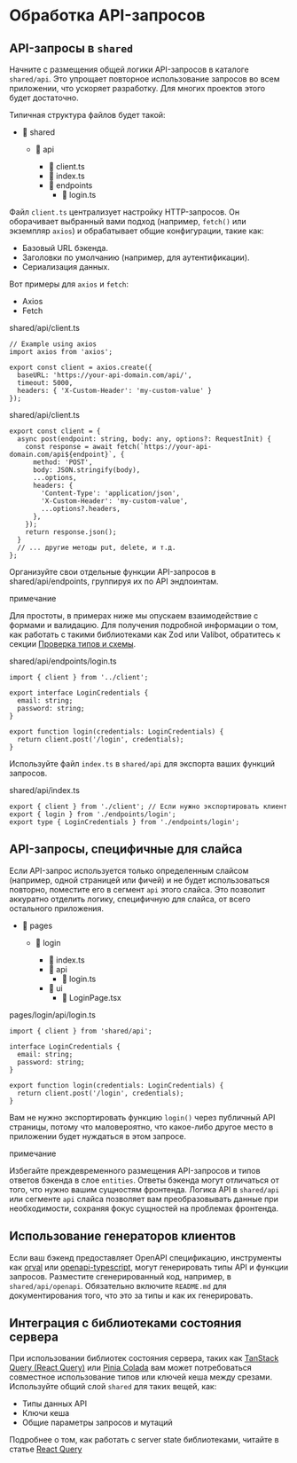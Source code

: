 # Обработка API-запросов

## API-запросы в `shared`[​](#shared-api-requests "Прямая ссылка на этот заголовок")

Начните с размещения общей логики API-запросов в каталоге `shared/api`. Это упрощает повторное использование запросов во всем приложении, что ускоряет разработку. Для многих проектов этого будет достаточно.

Типичная структура файлов будет такой:

* 📂 shared

  <!-- -->

  * 📂 api

    <!-- -->

    * 📄 client.ts
    * 📄 index.ts
    * 📂 endpoints
      <!-- -->
      * 📄 login.ts

Файл `client.ts` централизует настройку HTTP-запросов. Он оборачивает выбранный вами подход (например, `fetch()` или экземпляр `axios`) и обрабатывает общие конфигурации, такие как:

* Базовый URL бэкенда.
* Заголовки по умолчанию (например, для аутентификации).
* Сериализация данных.

Вот примеры для `axios` и `fetch`:

* Axios
* Fetch

shared/api/client.ts

```
// Example using axios
import axios from 'axios';

export const client = axios.create({
  baseURL: 'https://your-api-domain.com/api/',
  timeout: 5000,
  headers: { 'X-Custom-Header': 'my-custom-value' }
});
```

shared/api/client.ts

```
export const client = {
  async post(endpoint: string, body: any, options?: RequestInit) {
    const response = await fetch(`https://your-api-domain.com/api${endpoint}`, {
      method: 'POST',
      body: JSON.stringify(body),
      ...options,
      headers: {
        'Content-Type': 'application/json',
        'X-Custom-Header': 'my-custom-value',
        ...options?.headers,
      },
    });
    return response.json();
  }
  // ... другие методы put, delete, и т.д.
};
```

Организуйте свои отдельные функции API-запросов в shared/api/endpoints, группируя их по API эндпоинтам.

примечание

Для простоты, в примерах ниже мы опускаем взаимодействие с формами и валидацию. Для получения подробной информации о том, как работать с такими библиотеками как Zod или Valibot, обратитесь к секции [Проверка типов и схемы](/documentation/ru/docs/guides/examples/types.md#type-validation-schemas-and-zod).

shared/api/endpoints/login.ts

```
import { client } from '../client';

export interface LoginCredentials {
  email: string;
  password: string;
}

export function login(credentials: LoginCredentials) {
  return client.post('/login', credentials);
}
```

Используйте файл `index.ts` в `shared/api` для экспорта ваших функций запросов.

shared/api/index.ts

```
export { client } from './client'; // Если нужно экспортировать клиент
export { login } from './endpoints/login';
export type { LoginCredentials } from './endpoints/login';
```

## API-запросы, специфичные для слайса[​](#slice-specific-api-requests "Прямая ссылка на этот заголовок")

Если API-запрос используется только определенным слайсом (например, одной страницей или фичей) и не будет использоваться повторно, поместите его в сегмент `api` этого слайса. Это позволит аккуратно отделить логику, специфичную для слайса, от всего остального приложения.

* 📂 pages

  <!-- -->

  * 📂 login

    <!-- -->

    * 📄 index.ts
    * 📂 api
      <!-- -->
      * 📄 login.ts
    * 📂 ui
      <!-- -->
      * 📄 LoginPage.tsx

pages/login/api/login.ts

```
import { client } from 'shared/api';

interface LoginCredentials {
  email: string;
  password: string;
}

export function login(credentials: LoginCredentials) {
  return client.post('/login', credentials);
}
```

Вам не нужно экспортировать функцию `login()` через публичный API страницы, потому что маловероятно, что какое-либо другое место в приложении будет нуждаться в этом запросе.

примечание

Избегайте преждевременного размещения API-запросов и типов ответов бэкенда в слое `entities`. Ответы бэкенда могут отличаться от того, что нужно вашим сущностям фронтенда. Логика API в `shared/api` или сегменте `api` слайса позволяет вам преобразовывать данные при необходимости, сохраняя фокус сущностей на проблемах фронтенда.

## Использование генераторов клиентов[​](#client-generators "Прямая ссылка на этот заголовок")

Если ваш бэкенд предоставляет OpenAPI спецификацию, инструменты как [orval](https://orval.dev/) или [openapi-typescript](https://openapi-ts.dev/), могут генерировать типы API и функции запросов. Разместите сгенерированный код, например, в `shared/api/openapi`. Обязательно включите `README.md` для документирования того, что это за типы и как их генерировать.

## Интеграция с библиотеками состояния сервера[​](#server-state-libraries "Прямая ссылка на этот заголовок")

При использовании библиотек состояния сервера, таких как [TanStack Query (React Query)](https://tanstack.com/query/latest) или [Pinia Colada](https://pinia-colada.esm.dev/) вам может потребоваться совместное использование типов или ключей кеша между срезами. Используйте общий слой `shared` для таких вещей, как:

* Типы данных API
* Ключи кеша
* Общие параметры запросов и мутаций

Подробнее о том, как работать с server state библиотеками, читайте в статье [React Query](/documentation/ru/docs/guides/tech/with-react-query.md)
